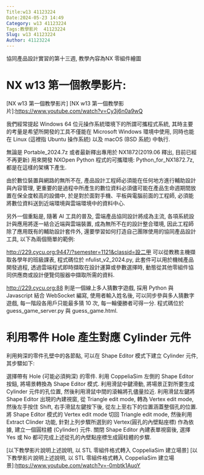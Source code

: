 ```yaml
---
Title:w13 41123224
Date:2024-05-23 14:49
Category: w13 41123224 
Tags:教學影片  41123224
Slug: w13 41123224
Author: 41123224
---
```


協同產品設計實習的第十三週, 教學內容為NX 零組件繪圖

<!-- PELICAN_END_SUMMARY -->

# NX w13 第一個教學影片:
[NX w13 第一個教學影片]
[NX w13 第一個教學影片]:https://www.youtube.com/watch?v=Cy3j6n0a9wQ

我們經常提起 Windows 64 位元操作系統環境下的所謂可攜程式系統, 其時主要的考量是希望所開發的工具不僅能在 Microsoft Windows 環境中使用, 同時也能在 Linux (這裡指 Ubuntu 操作系統) 以及 macOS (BSD 系統) 中執行.

無論是 Portable_2024.7z 或者最新釋出專用於 NX1872(2019.06 釋出, 目前已經不再更新) 用來開發 NXOpen Python 程式的可攜環境: Python_for_NX1872.7z, 都是在這樣的架構下產生.

由於數位裝置與網路的無所不在, 產品設計工程師必須能在任何地方進行輔助設計與內容管理, 更重要的是過程中所產生的數位資料必須儘可能在產品生命週期間放置在保全度較高的設備中, 於是對於面對手機、平板與電腦前面的工程師, 必須能將數位資料送到近端環境與雲端環境中的資料中心.

另外一個重點是, 隨著 AI 工具的普及, 雲端產品協同設計將成為主流, 各項系統設計與應用將逐一結合近端與雲端裝置, 成為無所不在的設計整合環境, 因此工程師除了應用既有的輔助設計套件外, 還要學習如何打造自己團隊使用的協同產品設計工具, 以下為兩個簡單的範例:

http://229.cycu.org:9447/?semester=1121&classid=設二甲 可以從教務主機擷取各學年的班級課表, 程式碼位於 nfulist_v2_2024.py, 此套件可以用於機械產品開發過程, 透過雲端程式即時擷取在設計運算或參數選擇時, 動態從其他零組件協同供應商或設計便覽伺服器中擷取所需的資料.

http://229.cycu.org:88 則是一個線上多人猜數字遊戲, 採用 Python 與 Javascript 結合 WebSocket 編寫, 使用者輸入姓名後, 可以同步參與多人猜數字遊戲, 每一階段各用戶只能最多猜 10 次, 每一輪優勝者可得一分. 程式碼位於 guess_game_server.py 與 guess_game.html.

# 利用零件 Hole 產生對應 Cylinder 元件

利用夠深的零件孔壁中的各節點, 可以在 Shape Editor 模式下建立 Cylinder 元件, 其步驟如下:

選擇帶有 Hole (可能必須夠深) 的零件.
利用 CoppeliaSim 左側的 Shape Editor 按鈕, 將場景轉換為 Shape Editor 模式.
利用滑鼠中鍵滑動, 將場景正對所要生成 Cylinder 元件的孔位置, 然後利用滑鼠中間的滾輪將孔儘量拉近.
利用滑鼠左鍵將 Shape Editor 出現的內建視窗, 從 Triangle edit mode, 轉為 Vertex edit mode, 然後左手按住 Shift, 右手滑鼠左鍵按下後, 從左上至右下的位置涵蓋整個孔的位置.
將 Shape Editor 模式的 Vertex edit mode 切回 Triangle edit mode, 然後利用 Extract Clinder 功能, 針對上列步驟所選到的 Vertex(圓孔的內壁點座標) 作為依據, 建立一個圓柱體 (Cylinder) 元件.
關閉 Shape Editor 內建表單視窗後, 選擇 Yes 或 No 都可完成上述從孔的內壁點座標生成圓柱體的步驟.

[以下教學影片說明上述說明, 以 STL 零組件格式轉入 CoppeliaSim 建立場景]
[以下教學影片說明上述說明, 以 STL 零組件格式轉入 CoppeliaSim 建立場景]:https://www.youtube.com/watch?v=-0mbtk1AuoY